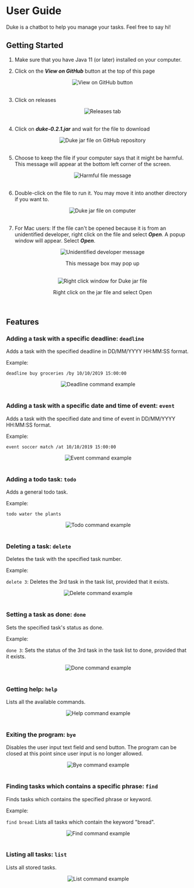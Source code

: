 # User Guide

Duke is a chatbot to help you manage your tasks. Feel free to say hi!

## Getting Started
1. Make sure that you have Java 11 (or later) installed on your computer.

2. Click on the **_View on GitHub_** button at the top of this page
    

    <center>
        <img src="Step 2.png" alt="View on GitHub button" align="middle">
    </center>
    <br>

3. Click on releases

    <center>
        <img src="Step 3.png" alt="Releases tab" align="middle">
    </center>
    <br>

4. Click on **_duke-0.2.1.jar_** and wait for the file to download

    <center>
        <img src="Step 4.png" alt="Duke jar file on GitHub repository" align="middle">
    </center>
    <br>

5. Choose to keep the file if your computer says that it might be harmful. This message will appear at the bottom left corner of the screen.
    
    <center>
        <img src="Step 5.png" alt="Harmful file message" align="middle">
    </center>
    <br>

6. Double-click on the file to run it. You may move it into another directory if you want to.
    
    <center>
        <img src="Step 6.png" alt="Duke jar file on computer" align="middle">
    </center>
    <br>

7. For Mac users: If the file can't be opened because it is from an unidentified developer, right click on the file and select **_Open_**. A popup window will appear. Select **_Open_**.
    
    <center>
        <img src="Step 7.1.png" alt="Unidentified developer message" align="middle">
    </center>
    <p align="center">This message box may pop up</p>
    <br>

    <center>
        <img src="Step 7.2.png" alt="Right click window for Duke jar file" align="middle">
    </center>
    <p align="center">Right click on the jar file and select Open</p>
    <br>

## Features 

### Adding a task with a specific deadline: `deadline`
Adds a task with the specified deadline in DD/MM/YYYY HH:MM:SS format.

Example: 

`deadline buy groceries /by 10/10/2019 15:00:00`

<center>
    <img src="Deadline.png" alt="Deadline command example" align="middle">
</center>
<br>

### Adding a task with a specific date and time of event: `event`
Adds a task with the specified date and time of event in DD/MM/YYYY HH:MM:SS format.

Example: 

`event soccer match /at 10/10/2019 15:00:00`

<center>
    <img src="Event.png" alt="Event command example" align="middle">
</center>
<br>

### Adding a todo task: `todo`
Adds a general todo task.

Example: 

`todo water the plants`

<center>
    <img src="Todo.png" alt="Todo command example" align="middle">
</center>
<br>

### Deleting a task: `delete`
Deletes the task with the specified task number.

Example: 

`delete 3`: Deletes the 3rd task in the task list, provided that it exists.

<center>
    <img src="Delete.png" alt="Delete command example" align="middle">
</center>
<br>

### Setting a task as done: `done`
Sets the specified task's status as done.

Example: 

`done 3`: Sets the status of the 3rd task in the task list to done, provided that it exists.

<center>
    <img src="Done.png" alt="Done command example" align="middle">
</center>
<br>

### Getting help: `help`
Lists all the available commands.

<center>
    <img src="Help.png" alt="Help command example" align="middle">
</center>
<br>

### Exiting the program: `bye`
Disables the user input text field and send button. The program can be closed at this point since user input is no longer allowed.

<center>
    <img src="Bye.png" alt="Bye command example" align="middle">
</center>
<br>

### Finding tasks which contains a specific phrase: `find`
Finds tasks which contains the specified phrase or keyword.

Example: 

`find bread`: Lists all tasks which contain the keyword "bread".

<center>
    <img src="Find.png" alt="Find command example" align="middle">
</center>
<br>

### Listing all tasks: `list`
Lists all stored tasks.

<center>
    <img src="List.png" alt="List command example" align="middle">
</center>
<br>

